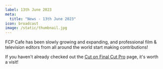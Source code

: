 ```yaml
---
label: 13th June 2023
meta:
  title: "News - 13th June 2023"
icon: broadcast
image: /static/thumbnail.jpg
---
```


FCP Cafe has been slowly growing and expanding, and professional film & television editors from all around the world start making contributions!

If you haven't already checked out the [Cut on Final Cut Pro](/cut-on-fcp/) page, it's worth a visit!